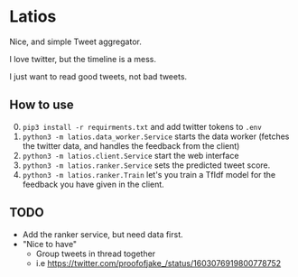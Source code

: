 # Latios
Nice, and simple Tweet aggregator.

I love twitter, but the timeline is a mess.

I just want to read good tweets, not bad tweets.

## How to use 
0. `pip3 install -r requirments.txt` and add twitter tokens to `.env`
1. `python3 -m latios.data_worker.Service` starts the data worker (fetches the twitter data, and handles the feedback from the client)
2. `python3 -m latios.client.Service` start the web interface
3. `python3 -m latios.ranker.Service` sets the predicted tweet score.
4. `python3 -m latios.ranker.Train` let's you train a TfIdf model for the feedback you have given in the client.

## TODO
- Add the ranker service, but need data first. 
- "Nice to have"
  - Group tweets in thread together
  - i.e https://twitter.com/proofofjake_/status/1603076919800778752

